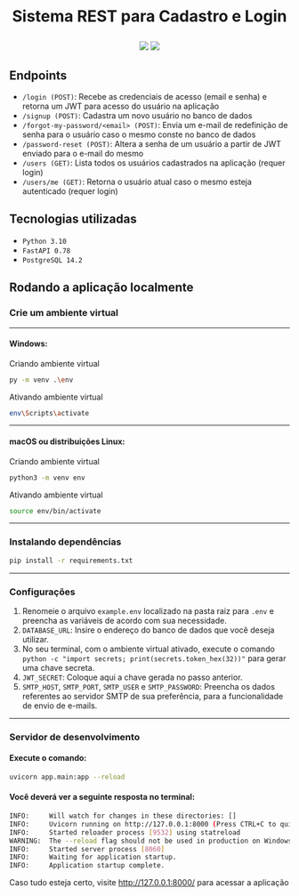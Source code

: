 <h1 align="center">
<p align="center">Sistema REST para Cadastro e Login</p>
</h1>

<div align="center">
<img src="https://img.shields.io/badge/Python-3.10-success?style=for-the-badge">
<img src="https://img.shields.io/badge/FastAPI-0.78-informational?style=for-the-badge">
</div>

## Endpoints

 - `/login (POST)`: Recebe as credenciais de acesso (email e senha) e retorna um JWT para acesso do usuário na aplicação
 - `/signup (POST)`: Cadastra um novo usuário no banco de dados
 - `/forgot-my-password/<email> (POST)`: Envia um e-mail de redefinição de senha para o usuário caso o mesmo conste no banco de dados
 - `/password-reset (POST)`: Altera a senha de um usuário a partir de JWT enviado para o e-mail do mesmo
 - `/users (GET)`: Lista todos os usuários cadastrados na aplicação (requer login)
 - `/users/me (GET)`: Retorna o usuário atual caso o mesmo esteja autenticado (requer login)

## Tecnologias utilizadas

 - `Python 3.10`
 - `FastAPI 0.78`
 - `PostgreSQL 14.2`

## Rodando a aplicação localmente

### Crie um ambiente virtual

---

#### Windows:
Criando ambiente virtual

```sh
py -m venv .\env
```

Ativando ambiente virtual

```sh
env\Scripts\activate
```

---

#### macOS ou distribuições Linux:
Criando ambiente virtual

```sh
python3 -m venv env
```

Ativando ambiente virtual

```sh
source env/bin/activate
```

---

### Instalando dependências
````sh
pip install -r requirements.txt
````

---

### Configurações
1. Renomeie o arquivo `example.env` localizado na pasta raiz para `.env` e preencha as variáveis de acordo com sua necessidade.
2. `DATABASE_URL`: Insire o endereço do banco de dados que você deseja utilizar.
3. No seu terminal, com o ambiente virtual ativado, execute o comando `python -c "import secrets; print(secrets.token_hex(32))"` para gerar uma chave secreta.
4. `JWT_SECRET`: Coloque aqui a chave gerada no passo anterior.
6. `SMTP_HOST`, `SMTP_PORT`, `SMTP_USER` e `SMTP_PASSWORD`: Preencha os dados referentes ao servidor SMTP de sua preferência, para a funcionalidade de envio de e-mails.

---

### Servidor de desenvolvimento

#### Execute o comando:

```sh
uvicorn app.main:app --reload
```

#### Você deverá ver a seguinte resposta no terminal:

```sh
INFO:     Will watch for changes in these directories: []
INFO:     Uvicorn running on http://127.0.0.1:8000 (Press CTRL+C to quit)
INFO:     Started reloader process [9532] using statreload
WARNING:  The --reload flag should not be used in production on Windows.
INFO:     Started server process [8060]
INFO:     Waiting for application startup.
INFO:     Application startup complete.
```

Caso tudo esteja certo, visite http://127.0.0.1:8000/ para acessar a aplicação